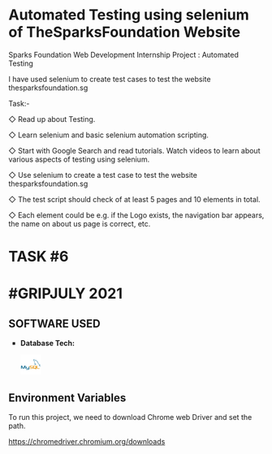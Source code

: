 # Automated Testing using selenium of TheSparksFoundation Website
Sparks Foundation Web Development Internship Project : Automated Testing

I have used selenium to create test cases to test the website 
thesparksfoundation.sg

Task:-
 
◇ Read up about Testing. 

◇ Learn selenium and basic selenium automation scripting.

◇ Start with Google Search and read tutorials. Watch videos to 
learn about various aspects of testing using selenium.

◇ Use selenium to create a test case to test the website 
thesparksfoundation.sg 

◇ The test script should check of at least 5 pages and 10 
elements in total. 

◇ Each element could be e.g. if the Logo exists, the navigation 
bar appears, the name on about us page is correct, etc. 

# TASK #6

#  #GRIPJULY 2021

## SOFTWARE USED
<ul type="square">
 
 
  <li> <b> Database Tech: </b>
     <p align="left"> 
       <a href="https://www.python.org/" target="_blank">
         <img src="https://raw.githubusercontent.com/devicons/devicon/master/icons/mysql/mysql-original-wordmark.svg" alt="python" width="40" height="40"/> 
       </a> 
</p>
   </li>
  </ul>
 

## Environment Variables

To run this project, we need to download Chrome web Driver and set the path.

https://chromedriver.chromium.org/downloads
